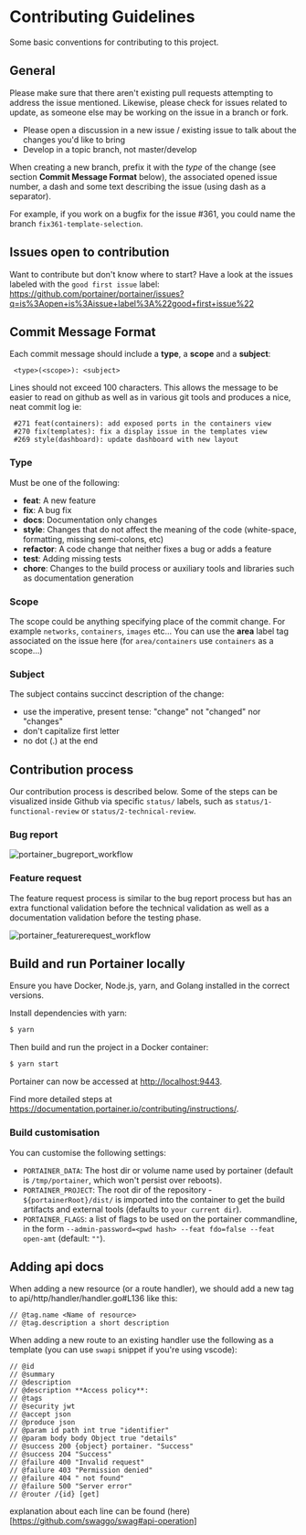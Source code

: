 # Contributing Guidelines

Some basic conventions for contributing to this project.

## General

Please make sure that there aren't existing pull requests attempting to address the issue mentioned. Likewise, please check for issues related to update, as someone else may be working on the issue in a branch or fork.

- Please open a discussion in a new issue / existing issue to talk about the changes you'd like to bring
- Develop in a topic branch, not master/develop

When creating a new branch, prefix it with the _type_ of the change (see section **Commit Message Format** below), the associated opened issue number, a dash and some text describing the issue (using dash as a separator).

For example, if you work on a bugfix for the issue #361, you could name the branch `fix361-template-selection`.

## Issues open to contribution

Want to contribute but don't know where to start? Have a look at the issues labeled with the `good first issue` label: https://github.com/portainer/portainer/issues?q=is%3Aopen+is%3Aissue+label%3A%22good+first+issue%22

## Commit Message Format

Each commit message should include a **type**, a **scope** and a **subject**:

```
 <type>(<scope>): <subject>
```

Lines should not exceed 100 characters. This allows the message to be easier to read on github as well as in various git tools and produces a nice, neat commit log ie:

```
 #271 feat(containers): add exposed ports in the containers view
 #270 fix(templates): fix a display issue in the templates view
 #269 style(dashboard): update dashboard with new layout
```

### Type

Must be one of the following:

- **feat**: A new feature
- **fix**: A bug fix
- **docs**: Documentation only changes
- **style**: Changes that do not affect the meaning of the code (white-space, formatting, missing
  semi-colons, etc)
- **refactor**: A code change that neither fixes a bug or adds a feature
- **test**: Adding missing tests
- **chore**: Changes to the build process or auxiliary tools and libraries such as documentation
  generation

### Scope

The scope could be anything specifying place of the commit change. For example `networks`,
`containers`, `images` etc...
You can use the **area** label tag associated on the issue here (for `area/containers` use `containers` as a scope...)

### Subject

The subject contains succinct description of the change:

- use the imperative, present tense: "change" not "changed" nor "changes"
- don't capitalize first letter
- no dot (.) at the end

## Contribution process

Our contribution process is described below. Some of the steps can be visualized inside Github via specific `status/` labels, such as `status/1-functional-review` or `status/2-technical-review`.

### Bug report

![portainer_bugreport_workflow](https://user-images.githubusercontent.com/5485061/45727219-50190a00-bbf5-11e8-9fe8-3a563bb8d5d7.png)

### Feature request

The feature request process is similar to the bug report process but has an extra functional validation before the technical validation as well as a documentation validation before the testing phase.

![portainer_featurerequest_workflow](https://user-images.githubusercontent.com/5485061/45727229-5ad39f00-bbf5-11e8-9550-16ba66c50615.png)

## Build and run Portainer locally

Ensure you have Docker, Node.js, yarn, and Golang installed in the correct versions.

Install dependencies with yarn:

```sh
$ yarn
```

Then build and run the project in a Docker container:

```sh
$ yarn start
```

Portainer can now be accessed at <http://localhost:9443>.

Find more detailed steps at <https://documentation.portainer.io/contributing/instructions/>.

### Build customisation

You can customise the following settings:

- `PORTAINER_DATA`: The host dir or volume name used by portainer (default is `/tmp/portainer`, which won't persist over reboots).
- `PORTAINER_PROJECT`: The root dir of the repository - `${portainerRoot}/dist/` is imported into the container to get the build artifacts and external tools (defaults to `your current dir`).
- `PORTAINER_FLAGS`: a list of flags to be used on the portainer commandline, in the form `--admin-password=<pwd hash> --feat fdo=false --feat open-amt` (default: `""`).

## Adding api docs

When adding a new resource (or a route handler), we should add a new tag to api/http/handler/handler.go#L136 like this:

```
// @tag.name <Name of resource>
// @tag.description a short description
```

When adding a new route to an existing handler use the following as a template (you can use `swapi` snippet if you're using vscode):

```
// @id
// @summary
// @description
// @description **Access policy**:
// @tags
// @security jwt
// @accept json
// @produce json
// @param id path int true "identifier"
// @param body body Object true "details"
// @success 200 {object} portainer. "Success"
// @success 204 "Success"
// @failure 400 "Invalid request"
// @failure 403 "Permission denied"
// @failure 404 " not found"
// @failure 500 "Server error"
// @router /{id} [get]
```

explanation about each line can be found (here)[https://github.com/swaggo/swag#api-operation]
